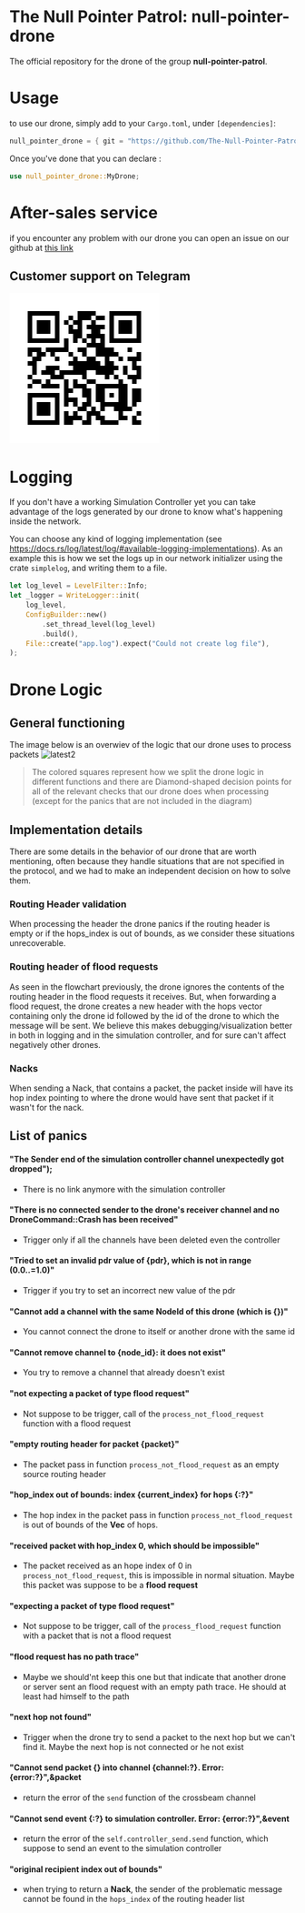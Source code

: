 # The Null Pointer Patrol: null-pointer-drone
The official repository for the drone of the group **null-pointer-patrol**.
# Usage
to use our drone, simply add to your `Cargo.toml`, under `[dependencies]`:
``` rust
null_pointer_drone = { git = "https://github.com/The-Null-Pointer-Patrol/null-pointer-drone.git"}
```
Once you've done that you can declare :
``` rust 
use null_pointer_drone::MyDrone; 
```
# After-sales service
if you encounter any problem with our drone you can open an issue on our github at [this link](https://github.com/The-Null-Pointer-Patrol/null-pointer-drone/issues)

## Customer support on Telegram
![alt text](qr-code.png "TG Customer Service")

# Logging
If you don't have a working Simulation Controller yet you can take advantage of the logs generated by our drone to know what's happening inside the network.

You can choose any kind of logging implementation (see https://docs.rs/log/latest/log/#available-logging-implementations). As an example this is how we set the logs up in our network initializer using the crate `simplelog`, and writing them to a file.
``` rust
let log_level = LevelFilter::Info;
let _logger = WriteLogger::init(
    log_level,
    ConfigBuilder::new()
        .set_thread_level(log_level)
        .build(),
    File::create("app.log").expect("Could not create log file"),
);

```
# Drone Logic
## General functioning
The image below is an overwiev of the logic that our drone uses to process packets
![latest2](https://github.com/user-attachments/assets/68793d31-fc32-4103-8fcc-9bbc6711db44)
> The colored squares represent how we split the drone logic in different functions and there are Diamond-shaped decision points for all of the relevant checks that our drone does when processing (except for the panics that are not included in the diagram)

## Implementation details
There are some details in the behavior of our drone that are worth mentioning, often because they handle situations that are not specified in the protocol, and we had to make an independent decision on how to solve them.
### Routing Header validation
When processing the header the drone panics if the routing header is empty or if the hops_index is out of bounds, as we consider these situations unrecoverable. 
### Routing header of flood requests
As seen in the flowchart previously, the drone ignores the contents of the routing header in the flood requests it receives. But, when forwarding a flood request, the drone creates a new header with the hops vector containing only the drone id followed by the id of the drone to which the message will be sent. We believe this makes debugging/visualization better in both in logging and in the simulation controller, and for sure can't affect negatively other drones.
### Nacks
When sending a Nack, that contains a packet, the packet inside will have its hop index pointing to where the drone would have sent that packet if it wasn't for the nack.

## List of panics
#### "The Sender<DroneCommand> end of the simulation controller channel unexpectedly got dropped");
 - There is no link anymore with the simulation controller

#### "There is no connected sender to the drone's receiver channel and no DroneCommand::Crash has been received"
 - Trigger only if all the channels have been deleted even the controller

#### "Tried to set an invalid pdr value of {pdr}, which is not in range (0.0..=1.0)"
 - Trigger if you try to set an incorrect new value of the pdr

#### "Cannot add a channel with the same NodeId of this drone (which is {})"
 - You cannot connect the drone to itself or another drone with the same id

#### "Cannot remove channel to {node_id}: it does not exist"
 - You try to remove a channel that already doesn't exist

#### "not expecting a packet of type flood request"
 - Not suppose to be trigger, call of the `process_not_flood_request` function with a flood request

#### "empty routing header for packet {packet}"
 - The packet pass in function `process_not_flood_request` as an empty source routing header

#### "hop_index out of bounds: index {current_index} for hops {:?}"
 - The hop index in the packet pass in function `process_not_flood_request` 
is out of bounds of the **Vec** of hops.  

#### "received packet with hop_index 0, which should be impossible"
 - The packet received as an hope index of 0 in `process_not_flood_request`, this is impossible in normal situation.
Maybe this packet was suppose to be a **flood request**

#### "expecting a packet of type flood request"
 - Not suppose to be trigger, call of the `process_flood_request` function with a packet that is not a flood request

#### "flood request has no path trace"
 - Maybe we should'nt keep this one but that indicate that another drone or server
sent an flood request with an empty path trace. He should at least had himself to the path

#### "next hop not found"
 - Trigger when the drone try to send a packet <send packet function> to the next hop but we can't find it.
Maybe the next hop is not connected or he not exist

#### "Cannot send packet {} into channel {channel:?}. Error: {error:?}",&packet
 - return the error of the `send` function of the crossbeam channel 

#### "Cannot send event {:?} to simulation controller. Error: {error:?}",&event
 - return the error of the `self.controller_send.send` function, which suppose to send 
an event to the simulation controller  

#### "original recipient index out of bounds"
 - when trying to return a **Nack**, the sender of the problematic message cannot be found
in the `hops_index` of the routing header list
